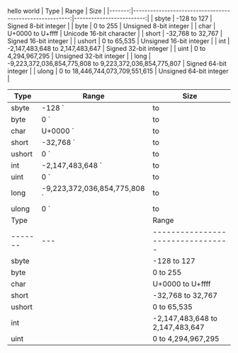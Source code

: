hello world
|   Type |                                                   Range |                     Size |
|-------:|--------------------------------------------------------:|-------------------------:|
|  sbyte |                                             -128 to 127 |     Signed 8-bit integer |
|   byte |                                                0 to 255 |   Unsigned 8-bit integer |
|   char |                                        U+0000 to U+ffff | Unicode 16-bit character |
|  short |                                       -32,768 to 32,767 |    Signed 16-bit integer |
| ushort |                                             0 to 65,535 |  Unsigned 16-bit integer |
|    int |                         -2,147,483,648 to 2,147,483,647 |    Signed 32-bit integer |
|   uint |                                      0 to 4,294,967,295 |  Unsigned 32-bit integer |
|   long | -9,223,372,036,854,775,808 to 9,223,372,036,854,775,807 |    Signed 64-bit integer |
|  ulong |                         0 to 18,446,744,073,709,551,615 |  Unsigned 64-bit integer |

Type   | Range                                                       | Size
-------|-------------------------------------------------------------|-------------------------
sbyte  | -128 `|to|` 127                                             | Signed 8-bit integer
byte   | 0 `|to|` 255                                                | Unsigned 8-bit integer
char   | U+0000 `|to|` U+ffff                                        | Unicode 16-bit character
short  | -32,768 `|to|` 32,767                                       | Signed 16-bit integer
ushort | 0 `|to|` 65,535                                             | Unsigned 16-bit integer
int    | -2,147,483,648 `|to|` 2,147,483,647                         | Signed 32-bit integer
uint   | 0 `|to|` 4,294,967,295                                      | Unsigned 32-bit integer
long   | -9,223,372,036,854,775,808 `|to|` 9,223,372,036,854,775,807 | Signed 64-bit integer
ulong  | 0 `|to|` 18,446,744,073,709,551,615                         | Unsigned 64-bit integer
Type   |   | Range                           | Size
-------|---|---------------------------------|-------------------------
sbyte  |   | -128 to 127                     | Signed 8-bit integer
byte   |   | 0 to 255                        | Unsigned 8-bit integer
char   |   | U+0000 to U+ffff                | Unicode 16-bit character
short  |   | -32,768 to 32,767               | Signed 16-bit integer
ushort |   | 0 to 65,535                     | Unsigned 16-bit integer
int    |   | -2,147,483,648 to 2,147,483,647 | Signed 32-bit integer
uint   |   | 0 to 4,294,967,295              | Unsigned 32-bit integer
